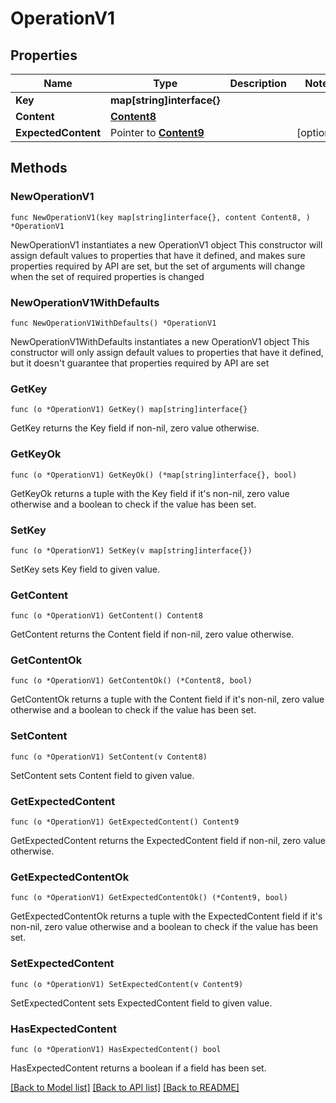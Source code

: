 # OperationV1

## Properties

Name | Type | Description | Notes
------------ | ------------- | ------------- | -------------
**Key** | **map[string]interface{}** |  | 
**Content** | [**Content8**](Content8.md) |  | 
**ExpectedContent** | Pointer to [**Content9**](Content9.md) |  | [optional] 

## Methods

### NewOperationV1

`func NewOperationV1(key map[string]interface{}, content Content8, ) *OperationV1`

NewOperationV1 instantiates a new OperationV1 object
This constructor will assign default values to properties that have it defined,
and makes sure properties required by API are set, but the set of arguments
will change when the set of required properties is changed

### NewOperationV1WithDefaults

`func NewOperationV1WithDefaults() *OperationV1`

NewOperationV1WithDefaults instantiates a new OperationV1 object
This constructor will only assign default values to properties that have it defined,
but it doesn't guarantee that properties required by API are set

### GetKey

`func (o *OperationV1) GetKey() map[string]interface{}`

GetKey returns the Key field if non-nil, zero value otherwise.

### GetKeyOk

`func (o *OperationV1) GetKeyOk() (*map[string]interface{}, bool)`

GetKeyOk returns a tuple with the Key field if it's non-nil, zero value otherwise
and a boolean to check if the value has been set.

### SetKey

`func (o *OperationV1) SetKey(v map[string]interface{})`

SetKey sets Key field to given value.


### GetContent

`func (o *OperationV1) GetContent() Content8`

GetContent returns the Content field if non-nil, zero value otherwise.

### GetContentOk

`func (o *OperationV1) GetContentOk() (*Content8, bool)`

GetContentOk returns a tuple with the Content field if it's non-nil, zero value otherwise
and a boolean to check if the value has been set.

### SetContent

`func (o *OperationV1) SetContent(v Content8)`

SetContent sets Content field to given value.


### GetExpectedContent

`func (o *OperationV1) GetExpectedContent() Content9`

GetExpectedContent returns the ExpectedContent field if non-nil, zero value otherwise.

### GetExpectedContentOk

`func (o *OperationV1) GetExpectedContentOk() (*Content9, bool)`

GetExpectedContentOk returns a tuple with the ExpectedContent field if it's non-nil, zero value otherwise
and a boolean to check if the value has been set.

### SetExpectedContent

`func (o *OperationV1) SetExpectedContent(v Content9)`

SetExpectedContent sets ExpectedContent field to given value.

### HasExpectedContent

`func (o *OperationV1) HasExpectedContent() bool`

HasExpectedContent returns a boolean if a field has been set.


[[Back to Model list]](../README.md#documentation-for-models) [[Back to API list]](../README.md#documentation-for-api-endpoints) [[Back to README]](../README.md)


